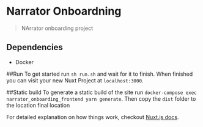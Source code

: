 # Narrator Onboardning
> NArrator onboarding project

## Dependencies
- Docker

##Run
To get started run `sh run.sh` and wait for it to finish. When finished you can visit your new Nuxt Project at `localhost:3000`.

##Static build
To generate a static build of the site run `docker-compose exec narrator_onboarding_frontend yarn generate`. Then copy the `dist` folder to the location final location

For detailed explanation on how things work, checkout [Nuxt.js docs](https://nuxtjs.org).